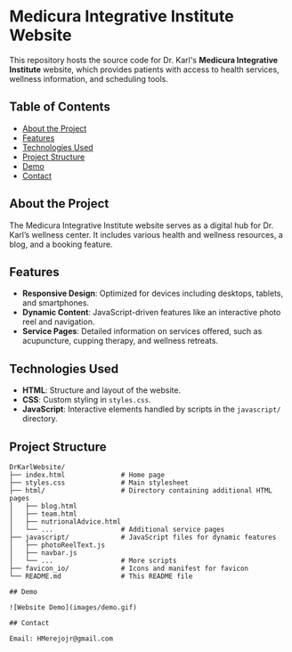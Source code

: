 # Medicura Integrative Institute Website

This repository hosts the source code for Dr. Karl's **Medicura Integrative Institute** website, which provides patients with access to health services, wellness information, and scheduling tools.

## Table of Contents
- [About the Project](#about-the-project)
- [Features](#features)
- [Technologies Used](#technologies-used)
- [Project Structure](#project-structure)
- [Demo](#demo)
- [Contact](#contact)

## About the Project

The Medicura Integrative Institute website serves as a digital hub for Dr. Karl’s wellness center. It includes various health and wellness resources, a blog, and a booking feature.

## Features

- **Responsive Design**: Optimized for devices including desktops, tablets, and smartphones.
- **Dynamic Content**: JavaScript-driven features like an interactive photo reel and navigation.
- **Service Pages**: Detailed information on services offered, such as acupuncture, cupping therapy, and wellness retreats.

## Technologies Used

- **HTML**: Structure and layout of the website.
- **CSS**: Custom styling in `styles.css`.
- **JavaScript**: Interactive elements handled by scripts in the `javascript/` directory.

## Project Structure

```plaintext
DrKarlWebsite/
├── index.html              # Home page
├── styles.css              # Main stylesheet
├── html/                   # Directory containing additional HTML pages
│   ├── blog.html
│   ├── team.html
│   ├── nutrionalAdvice.html
│   └── ...                 # Additional service pages
├── javascript/             # JavaScript files for dynamic features
│   ├── photoReelText.js
│   ├── navbar.js
│   └── ...                 # More scripts
├── favicon_io/             # Icons and manifest for favicon
└── README.md               # This README file

## Demo

![Website Demo](images/demo.gif)

## Contact

Email: HMerejojr@gmail.com


